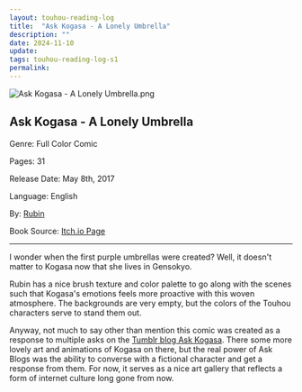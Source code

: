 ```yaml
---
layout: touhou-reading-log
title:  "Ask Kogasa - A Lonely Umbrella"
description: ""
date: 2024-11-10
update: 
tags: touhou-reading-log-s1
permalink:
---
```

![Ask Kogasa - A Lonely Umbrella.png](images/indexes/touhou-reading-log/S1/10/cover.png)
## Ask Kogasa - A Lonely Umbrella
Genre: Full Color Comic

Pages: 31

Release Date: May 8th, 2017

Language: English

By: [Rubin](https://x.com/rubindraws)

Book Source: [Itch.io Page](https://rubindraws.itch.io/ask-kogasa-a-lonely-umbrella)
- - -

I wonder when the first purple umbrellas were created? Well, it doesn't matter to Kogasa now that she lives in Gensokyo.

Rubin has a nice brush texture and color palette to go along with the scenes such that Kogasa's emotions feels more proactive with this woven atmosphere. The backgrounds are very empty, but the colors of the Touhou characters serve to stand them out.

Anyway, not much to say other than mention this comic was created as a response to multiple asks on the [Tumblr blog Ask Kogasa](https://ask-kogasa.tumblr.com/). There some more lovely art and animations of Kogasa on there, but the real power of Ask Blogs was the ability to converse with a fictional character and get a response from them. For now, it serves as a nice art gallery that reflects a form of internet culture long gone from now.